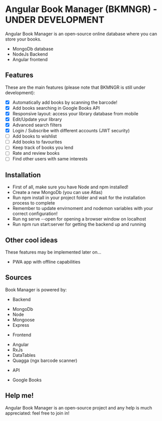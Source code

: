 # Angular Book Manager (BKMNGR) - UNDER DEVELOPMENT

Angular Book Manager is an open-source online database where you can store your books.

  - MongoDb database
  - NodeJs Backend
  - Angular frontend

## Features

These are the main features (please note that BKMNGR is still under development):

- [x] Automatically add books by scanning the barcode!
- [x] Add books searching in Google Books API
- [x] Responsive layout: access your library database from mobile
- [x] Edit/Update your library
- [x] Advanced search filters
- [x] Login / Subscribe with different accounts (JWT security)
- [ ] Add books to wishlist
- [ ] Add books to favourites
- [ ] Keep track of books you lend
- [ ] Rate and review books
- [ ] Find other users with same interests

## Installation

* First of all, make sure you have Node and npm installed!
* Create a new MongoDb (you can use Atlas)
* Run npm install in your project folder and wait for the installation process to complete
* Remember to update envirnoment and nodemon variables with your correct configuration!
* Run ng serve --open for opening a browser window on localhost
* Run npm run start:server for getting the backend up and running

## Other cool ideas

These features may be implemented later on...

* PWA app with offline capabilities

## Sources

Book Manager is powered by:

* Backend
- MongoDb
- Node
- Mongoose
- Express

* Frontend
- Angular
- RxJs
- DataTables
- Quagga (ngx barcode scanner)

* API
- Google Books

## Help me!

Angular Book Manager is an open-source project and any help is much appreciated: feel free to join in!
